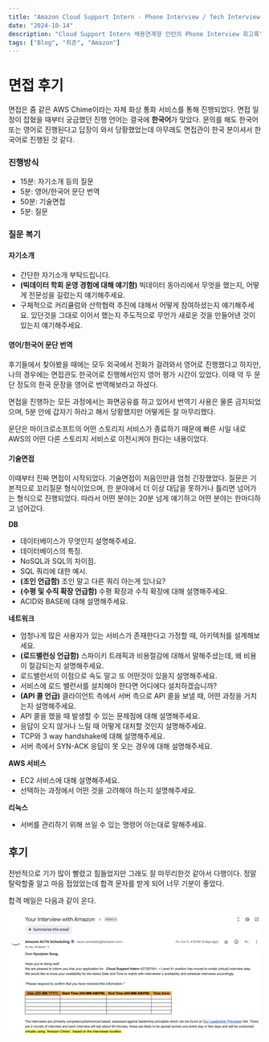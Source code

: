 ```yaml
---
title: "Amazon Cloud Support Intern - Phone Interview / Tech Interview 후기"
date: "2024-10-14"
description: "Cloud Support Intern 채용연계형 인턴의 Phone Interview 회고록"
tags: ["Blog", "취준", "Amazon"]
---
```



# 면접 후기
면접은 줌 같은 AWS Chime이라는 자체 화상 통화 서비스를 통해 진행되었다. 면접 일정이 잡혔을 때부터 궁금했던 진행 언어는 결국에 **한국어**가 맞았다. 문의를 해도 한국어 또는 영어로 진행된다고 답장이 와서 당황했었는데 아무래도 면접관이 한국 분이셔서 한국어로 진행된 것 같다.

### 진행방식
- 15분: 자기소개 등의 질문
- 5분: 영어/한국어 문단 번역
- 50분: 기술면접
- 5분: 질문

### 질문 복기

#### 자기소개
- 간단한 자기소개 부탁드립니다.
- **(빅데이터 학회 운영 경험에 대해 얘기함)** 빅데이터 동아리에서 무엇을 했는지, 어떻게 전문성을 길렀는지 얘기해주세요.
- 구체적으로 커리큘럼와 산학협력 추진에 대해서 어떻게 참여하셨는지 얘기해주세요. 있던것을 그대로 이어서 했는지 주도적으로 무언가 새로운 것을 만들어낸 것이 있는지 얘기해주세요.

#### 영어/한국어 문단 번역
후기들에서 찾아봤을 때에는 모두 외국에서 전화가 걸려와서 영어로 진행했다고 하지만, 나의 경우에는 면접관도 한국어로 진행해서인지 영어 평가 시간이 있었다. 이때 약 두 문단 정도의 한국 문장을 영어로 번역해보라고 하셨다.

면접을 진행하는 모든 과정에서는 화면공유를 하고 있어서 번역기 사용은 물론 금지되었으며, 5분 안에 갑자기 하라고 해서 당황했지만 어떻게든 잘 마무리했다.

문단은 마이크로소프트의 어떤 스토리지 서비스가 종료하기 때문에 빠른 시일 내로 AWS의 어떤 다른 스토리지 서비스로 이전시켜야 한다는 내용이었다.

#### 기술면접
이때부터 진짜 면접이 시작되었다. 기술면접이 처음인만큼 엄청 긴장했었다. 질문은 기본적으로 꼬리질문 형식이었으며, 한 분야에서 더 이상 대답을 못하거나 틀리면 넘어가는 형식으로 진행되었다. 따라서 어떤 분야는 20분 넘게 얘기하고 어떤 분야는 한마디하고 넘어갔다.

**DB**
- 데이터베이스가 무엇인지 설명해주세요.
- 데이터베이스의 특징.
- NoSQL과 SQL의 차이점.
- SQL 쿼리에 대한 예시.
- **(조인 언급함)** 조인 말고 다른 쿼리 아는게 있나요?
- **(수평 및 수직 확장 언급함)** 수평 확장과 수직 확장에 대해 설명해주세요.
- ACID와 BASE에 대해 설명해주세요.

**네트워크**
- 엄청나게 많은 사용자가 있는 서비스가 존재한다고 가정할 때, 아키텍처를 설계해보세요.
- **(로드밸런싱 언급함)** 스파이키 트래픽과 비용절감에 대해서 말해주셨는데, 왜 비용이 절감되는지 설명해주세요.
- 로드밸런서의 이점으로 속도 말고 또 어떤것이 있을지 설명해주세요.
- 서비스에 로드 밸런서를 설치해야 한다면 어디에다 설치하겠습니까?
- **(API 콜 언급)** 클라이언트 측에서 서버 측으로 API 콜을 보낼 때, 어떤 과정을 거치는지 설명해주세요.
- API 콜을 했을 때 발생할 수 있는 문제점에 대해 설명해주세요.
- 응답이 오지 않거나 느릴 때 어떻게 대처할 것인지 설명해주세요.
- TCP와 3 way handshake에 대해 설명해주세요.
- 서버 측에서 SYN-ACK 응답이 못 오는 경우에 대해 설명해주세요.

**AWS 서비스**
- EC2 서비스에 대해 설명해주세요.
- 선택하는 과정에서 어떤 것을 고려해야 하는지 설명해주세요.

**리눅스**
- 서버를 관리하기 위해 쓰일 수 있는 명령어 아는대로 말해주세요.


## 후기
전반적으로 기가 많이 빨렸고 힘들었지만 그래도 잘 마무리한것 같아서 다행이다. 정말 탈락할줄 알고 마음 접었었는데 합격 문자를 받게 되어 너무 기분이 좋았다.

합격 메일은 다음과 같이 온다.

![pass](../../../images/job/intern/amazon/techintpass.png)